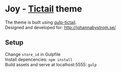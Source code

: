 # Joy - [Tictail](https://tictail.com) theme
The theme is built using [gulp-tictail](https://github.com/tictail/gulp-tictail).  
Designed and developed for: http://johannabystrom.se/

## Setup
Change `store_id` in Gulpfile  
Install depencencies: `npm install`  
Build assets and serve at localhost:5555: `gulp`

